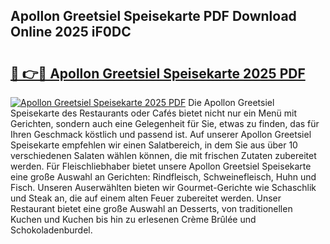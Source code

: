 ## Apollon Greetsiel Speisekarte PDF Download Online 2025 iF0DC

# <h2><a href="http://gca2pjf.nevu.top/?p=Apollon+Greetsiel+Speisekarte">🔗 👉🔴 Apollon Greetsiel Speisekarte 2025 PDF</a></h2>

[![Apollon Greetsiel Speisekarte 2025 PDF](https://i.imgur.com/dBaPXMq.png)](http://gca2pjf.nevu.top/?p=Apollon+Greetsiel+Speisekarte)
Die Apollon Greetsiel Speisekarte des Restaurants oder Cafés bietet nicht nur ein Menü mit Gerichten, sondern auch eine Gelegenheit für Sie, etwas zu finden, das für Ihren Geschmack köstlich und passend ist. Auf unserer Apollon Greetsiel Speisekarte empfehlen wir einen Salatbereich, in dem Sie aus über 10 verschiedenen Salaten wählen können, die mit frischen Zutaten zubereitet werden. Für Fleischliebhaber bietet unsere Apollon Greetsiel Speisekarte eine große Auswahl an Gerichten: Rindfleisch, Schweinefleisch, Huhn und Fisch. Unseren Auserwählten bieten wir Gourmet-Gerichte wie Schaschlik und Steak an, die auf einem alten Feuer zubereitet werden. Unser Restaurant bietet eine große Auswahl an Desserts, von traditionellen Kuchen und Kuchen bis hin zu erlesenen Crème Brûlée und Schokoladenburdel.
